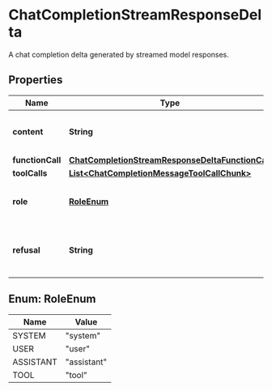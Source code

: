 

# ChatCompletionStreamResponseDelta

A chat completion delta generated by streamed model responses.

## Properties

| Name | Type | Description | Notes |
|------------ | ------------- | ------------- | -------------|
|**content** | **String** | The contents of the chunk message. |  [optional] |
|**functionCall** | [**ChatCompletionStreamResponseDeltaFunctionCall**](ChatCompletionStreamResponseDeltaFunctionCall.md) |  |  [optional] |
|**toolCalls** | [**List&lt;ChatCompletionMessageToolCallChunk&gt;**](ChatCompletionMessageToolCallChunk.md) |  |  [optional] |
|**role** | [**RoleEnum**](#RoleEnum) | The role of the author of this message. |  [optional] |
|**refusal** | **String** | The refusal message generated by the model. |  [optional] |



## Enum: RoleEnum

| Name | Value |
|---- | -----|
| SYSTEM | &quot;system&quot; |
| USER | &quot;user&quot; |
| ASSISTANT | &quot;assistant&quot; |
| TOOL | &quot;tool&quot; |



